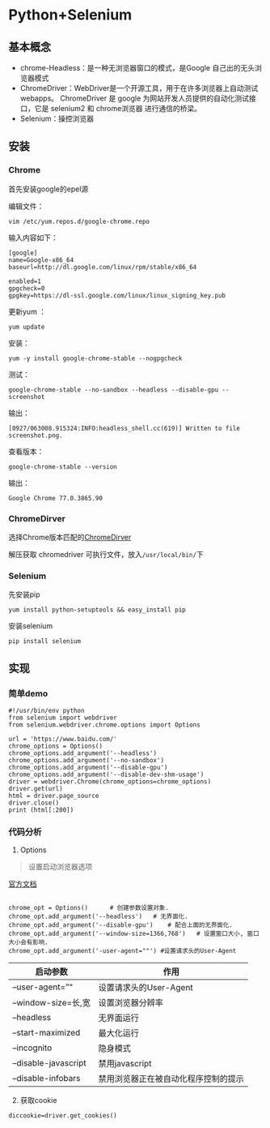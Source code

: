 # Python+Selenium



## 基本概念

* chrome-Headless：是一种无浏览器窗口的模式，是Google 自己出的无头浏览器模式
* ChromeDriver：WebDriver是一个开源工具，用于在许多浏览器上自动测试webapps。 ChromeDriver 是 google 为网站开发人员提供的自动化测试接口，它是 selenium2 和 chrome浏览器 进行通信的桥梁。
* Selenium：操控浏览器

## 安装

### Chrome

首先安装google的epel源

编辑文件：

````
vim /etc/yum.repos.d/google-chrome.repo
````

输入内容如下：

````
[google]
name=Google-x86_64
baseurl=http://dl.google.com/linux/rpm/stable/x86_64
 
enabled=1
gpgcheck=0
gpgkey=https://dl-ssl.google.com/linux/linux_signing_key.pub
````

更新yum ：

````
yum update
````

安装：

````
yum -y install google-chrome-stable --nogpgcheck
````

测试：

````
google-chrome-stable --no-sandbox --headless --disable-gpu --screenshot
````

输出：

````
[0927/063008.915324:INFO:headless_shell.cc(619)] Written to file screenshot.png.
````

查看版本：

````
google-chrome-stable --version
````

输出：

````
Google Chrome 77.0.3865.90
````

### ChromeDirver

选择Chrome版本匹配的[ChromeDirver](http://chromedriver.storage.googleapis.com/index.html)

解压获取 chromedriver 可执行文件，放入``/usr/local/bin/``下

### Selenium

先安装pip

````
yum install python-setuptools && easy_install pip
````

安装selenium

````
pip install selenium
````



## 实现

### 简单demo

````
#!/usr/bin/env python
from selenium import webdriver
from selenium.webdriver.chrome.options import Options

url = 'https://www.baidu.com/'
chrome_options = Options()
chrome_options.add_argument('--headless')
chrome_options.add_argument('--no-sandbox')
chrome_options.add_argument('--disable-gpu')
chrome_options.add_argument('--disable-dev-shm-usage')
driver = webdriver.Chrome(chrome_options=chrome_options)
driver.get(url)
html = driver.page_source
driver.close()
print (html[:200])
````

### 代码分析

1. Options

> 设置启动浏览器选项 

[官方文档](https://peter.sh/experiments/chromium-command-line-switches/)

````

chrome_opt = Options()      # 创建参数设置对象.
chrome_opt.add_argument('--headless')   # 无界面化.
chrome_opt.add_argument('--disable-gpu')    # 配合上面的无界面化.
chrome_opt.add_argument('--window-size=1366,768')   # 设置窗口大小, 窗口大小会有影响.
chrome_opt.add_argument('-user-agent=""') #设置请求头的User-Agent
````

| 启动参数 | 作用 |
| -------- | ---- |
|–user-agent=”“|	设置请求头的User-Agent|
|–window-size=长,宽|	设置浏览器分辨率|
|–headless|	无界面运行|
|–start-maximized|	最大化运行|
|–incognito|	隐身模式|
|–disable-javascript|	禁用javascript|
|–disable-infobars|	禁用浏览器正在被自动化程序控制的提示|

2. 获取cookie

````
diccookie=driver.get_cookies()
````

